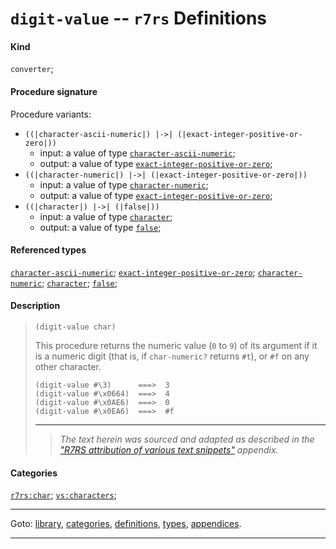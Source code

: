 

<a id='definition__r7rs__digit-value'></a>

# `digit-value` -- `r7rs` Definitions


#### Kind

`converter`;


#### Procedure signature

Procedure variants:
 * `((|character-ascii-numeric|) |->| (|exact-integer-positive-or-zero|))`
   * input: a value of type [`character-ascii-numeric`](../../r7rs/types/character-ascii-numeric.md#type__r7rs__character-ascii-numeric);
   * output: a value of type [`exact-integer-positive-or-zero`](../../r7rs/types/exact-integer-positive-or-zero.md#type__r7rs__exact-integer-positive-or-zero);
 * `((|character-numeric|) |->| (|exact-integer-positive-or-zero|))`
   * input: a value of type [`character-numeric`](../../r7rs/types/character-numeric.md#type__r7rs__character-numeric);
   * output: a value of type [`exact-integer-positive-or-zero`](../../r7rs/types/exact-integer-positive-or-zero.md#type__r7rs__exact-integer-positive-or-zero);
 * `((|character|) |->| (|false|))`
   * input: a value of type [`character`](../../r7rs/types/character.md#type__r7rs__character);
   * output: a value of type [`false`](../../r7rs/types/false.md#type__r7rs__false);


#### Referenced types

[`character-ascii-numeric`](../../r7rs/types/character-ascii-numeric.md#type__r7rs__character-ascii-numeric);
[`exact-integer-positive-or-zero`](../../r7rs/types/exact-integer-positive-or-zero.md#type__r7rs__exact-integer-positive-or-zero);
[`character-numeric`](../../r7rs/types/character-numeric.md#type__r7rs__character-numeric);
[`character`](../../r7rs/types/character.md#type__r7rs__character);
[`false`](../../r7rs/types/false.md#type__r7rs__false);


#### Description

> ````
> (digit-value char)
> ````
> 
> 
> This procedure returns the numeric value (`0` to `9`) of its argument
> if it is a numeric digit (that is, if `char-numeric?` returns `#t`),
> or `#f` on any other character.
> 
> ````
> (digit-value #\3)      ===>  3
> (digit-value #\x0664)  ===>  4
> (digit-value #\x0AE6)  ===>  0
> (digit-value #\x0EA6)  ===>  #f
> ````
> 
> 
> ----
> > *The text herein was sourced and adapted as described in the ["R7RS attribution of various text snippets"](../../r7rs/appendices/attribution.md#appendix__r7rs__attribution) appendix.*


#### Categories

[`r7rs:char`](../../r7rs/categories/r7rs_3a_char.md#category__r7rs__r7rs_3a_char);
[`vs:characters`](../../r7rs/categories/vs_3a_characters.md#category__r7rs__vs_3a_characters);

----

Goto: [library](../../r7rs/_index.md#library__r7rs), [categories](../../r7rs/categories/_index.md#toc__r7rs__categories), [definitions](../../r7rs/definitions/_index.md#toc__r7rs__definitions), [types](../../r7rs/types/_index.md#toc__r7rs__types), [appendices](../../r7rs/appendices/_index.md#toc__r7rs__appendices).

----

